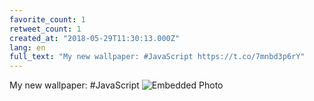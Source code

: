 ```yaml
---
favorite_count: 1
retweet_count: 1
created_at: "2018-05-29T11:30:13.000Z"
lang: en
full_text: "My new wallpaper: #JavaScript https://t.co/7mnbd3p6rY"
---
```


My new wallpaper: #JavaScript
![Embedded Photo](https://twitter-media-coderbyheart.s3.eu-north-1.amazonaws.com/1001425476576038914-DeXHE7aWsAIQJ-N.jpg)

